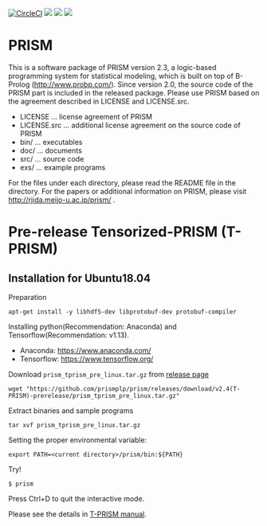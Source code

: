 [![CircleCI](https://circleci.com/gh/prismplp/prism.svg?style=shield)](https://circleci.com/gh/prismplp/prism)
[![](https://dockerbuildbadges.quelltext.eu/status.svg?organization=prismplp&repository=prism)](https://hub.docker.com/r/prismplp/prism/builds/ 'DockerHub')
[![](https://img.shields.io/docker/stars/prismplp/prism.svg)](https://hub.docker.com/r/prismplp/prism 'DockerHub')
[![](https://img.shields.io/docker/pulls/prismplp/prism.svg)](https://hub.docker.com/r/prismplp/prism 'DockerHub')
# PRISM 

This is a software package of PRISM version 2.3, a logic-based
programming system for statistical modeling, which is built
on top of B-Prolog (http://www.probp.com/).  Since version 2.0,
the source code of the PRISM part is included in the released
package.  Please use PRISM based on the agreement described in
LICENSE and LICENSE.src.

- LICENSE     ... license agreement of PRISM
- LICENSE.src ... additional license agreement on the source code of PRISM
- bin/        ... executables
- doc/        ... documents
- src/        ... source code
- exs/        ... example programs

For the files under each directory, please read the README file
in the directory.  For the papers or additional information
on PRISM, please visit http://rjida.meijo-u.ac.jp/prism/ .

# Pre-release Tensorized-PRISM (T-PRISM)
## Installation for Ubuntu18.04

Preparation
```
apt-get install -y libhdf5-dev libprotobuf-dev protobuf-compiler
```
Installing python(Recommendation: Anaconda) and Tensorflow(Recommendation: v1.13).
- Anaconda: https://www.anaconda.com/
- Tensorflow: https://www.tensorflow.org/

Download `prism_tprism_pre_linux.tar.gz` from [release page](https://github.com/prismplp/prism/releases)
```
wget "https://github.com/prismplp/prism/releases/download/v2.4(T-PRISM)-prerelease/prism_tprism_pre_linux.tar.gz"
```

Extract binaries and sample programs
```
tar xvf prism_tprism_pre_linux.tar.gz 
```

Setting the proper environmental variable: 
```
export PATH=<current directory>/prism/bin:${PATH}
```

Try!
```
$ prism
```
Press Ctrl+D to quit the interactive mode.

Please see the details in [T-PRISM manual](https://github.com/prismplp/prism/releases/download/v2.4(T-PRISM)-prerelease/tprism_manual.pdf).


